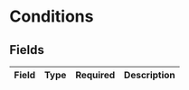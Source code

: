 # Conditions


## Fields

| Field       | Type        | Required    | Description |
| ----------- | ----------- | ----------- | ----------- |